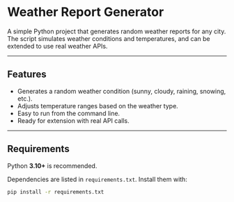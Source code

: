 # Weather Report Generator

A simple Python project that generates random weather reports for any city.  
The script simulates weather conditions and temperatures, and can be extended to use real weather APIs.  

---

## Features
- Generates a random weather condition (sunny, cloudy, raining, snowing, etc.).
- Adjusts temperature ranges based on the weather type.
- Easy to run from the command line.
- Ready for extension with real API calls.

---

## Requirements
Python **3.10+** is recommended.  

Dependencies are listed in `requirements.txt`. Install them with:

```bash
pip install -r requirements.txt
